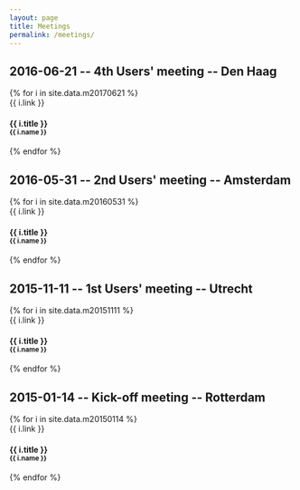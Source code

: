 ```yaml
---
layout: page
title: Meetings
permalink: /meetings/
---
```


## 2016-06-21 -- 4th Users' meeting -- Den Haag

<div class="row">
{% for i in site.data.m20170621 %}
  <div class="col-xs-12 col-md-4">
    <div class="thumbnail">
      {{ i.link }}
      <div class="caption">
        <h4>{{ i.title }}
        <br />
        <small>{{ i.name }}</small>
        </h4>
      </div>
    </div>
  </div>
{% endfor %}
</div>


## 2016-05-31 -- 2nd Users' meeting -- Amsterdam

<div class="row">
{% for i in site.data.m20160531 %}
  <div class="col-xs-12 col-md-4">
    <div class="thumbnail">
      {{ i.link }}
      <div class="caption">
        <h4>{{ i.title }}
        <br />
        <small>{{ i.name }}</small>
        </h4>
      </div>
    </div>
  </div>
{% endfor %}
</div>



## 2015-11-11 -- 1st Users' meeting -- Utrecht

<div class="row">
{% for i in site.data.m20151111 %}
  <div class="col-xs-12 col-md-4">
    <div class="thumbnail">
      {{ i.link }}
      <div class="caption">
        <h4>{{ i.title }}
        <br />
        <small>{{ i.name }}</small>
        </h4>
      </div>
    </div>
  </div>
{% endfor %}
</div>




## 2015-01-14 -- Kick-off meeting -- Rotterdam

<div class="row">
{% for i in site.data.m20150114 %}
  <div class="col-xs-12 col-md-4">
    <div class="thumbnail">
      {{ i.link }}
      <div class="caption">
        <h4>{{ i.title }}
        <br />
        <small>{{ i.name }}</small>
        </h4>
      </div>
    </div>
  </div>
{% endfor %}
</div>




